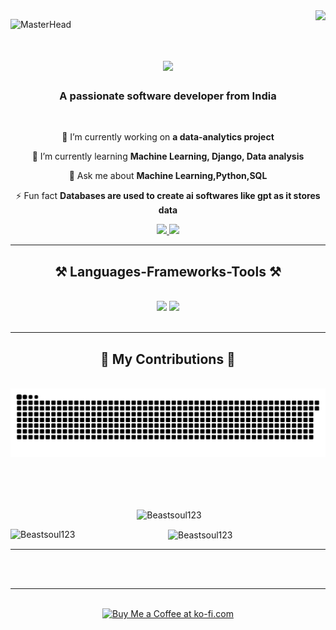 <img align="right" src="https://visitor-badge.laobi.icu/badge?page_id=Beastsoul123.Beastsoul123" />

![MasterHead](https://user-images.githubusercontent.com/10498744/210012254-234538ff-d198-48aa-8964-37e6fd45d227.gif)

<h1 align="center">
    <img src="https://readme-typing-svg.herokuapp.com/?font=Righteous&size=35&center=true&vCenter=true&width=500&height=70&duration=4000&lines=Hi+There!+👋;+I'm+Praneet+Gogoi!;" />
</h1>

<h3 align="center">A passionate software developer from India </h3>

<br/>

<div align="center">
 
 🔭 I’m currently working on **a data-analytics project**
 
 🌱 I’m currently learning **Machine Learning, Django, Data analysis**

💬 Ask me about **Machine Learning,Python,SQL**

⚡ Fun fact **Databases are used to create ai softwares like gpt as it stores data**

 </div>
 
<div align="center"> 
  <a href="mailto:praneet.gogoi@gmail.com">
    <img src="https://img.shields.io/badge/Gmail-333333?style=for-the-badge&logo=gmail&logoColor=red" />
  </a>
  <a href="www.linkedin.com/in/praneet-gogoi-b71340224" target="_blank">
    <img src="https://img.shields.io/badge/LinkedIn-0077B5?style=for-the-badge&logo=linkedin&logoColor=white" target="_blank" />
  </a>
</div>

 <hr/>
 
<h2 align="center">⚒️ Languages-Frameworks-Tools ⚒️</h2>
<br/>
<div align="center">
    <img src="https://skillicons.dev/icons?i=bash,django,html,css,vscode,github,rust,tensorflow" />
    <img src="https://skillicons.dev/icons?i=python,javascript,ai,typescript,mongodb,c,java,mysql" /><br>
</div>

<br/>
<hr/>

<div align="center">
  <h2>🐍 My Contributions 🐍</h2>
  <br>
  <img alt="snake eating my contributions" src="https://raw.githubusercontent.com/Beastsoul123/Beastsoul123/output/github-contribution-grid-snake.svg" />
  
  <br/><br/><br/>

<p>&nbsp;<img align="center" src="https://github-readme-stats.vercel.app/api?username=Beastsoul123&show_icons=true&theme=radical&locale=en" alt="Beastsoul123" /></p>
<p><img align="left" src="https://github-readme-stats.vercel.app/api/top-langs?username=Beastsoul123&show_icons=true&theme=radical&locale=en&layout=compact" alt="Beastsoul123" /></p>
<p><img align="center" src="https://github-readme-streak-stats.herokuapp.com/?user=Beastsoul123&theme=radical" alt="Beastsoul123" /></p>

</div>

<hr/>

</div>

<br/><br/>

<hr/>

<br/>

<div align="center">
<a href='https://ko-fi.com/V7V4RAK9C' target='_blank'><img height='64' style='border:0px;height:64px;' src='https://storage.ko-fi.com/cdn/kofi1.png?v=3' border='0' alt='Buy Me a Coffee at ko-fi.com' /></a>
</div>

<br/>

